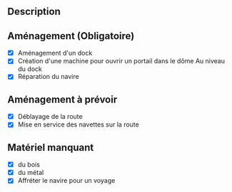 ## Description

## Aménagement (Obligatoire)
- [x] Aménagement d'un dock
- [x] Création d'une machine pour ouvrir un portail dans le dôme Au niveau du dock
- [x] Réparation du navire
## Aménagement à prévoir
- [x] Déblayage de la route 
- [x] Mise en service des navettes sur la route
## Matériel manquant
- [x] du bois
- [x] du métal 
- [x] Affréter le navire pour un voyage
